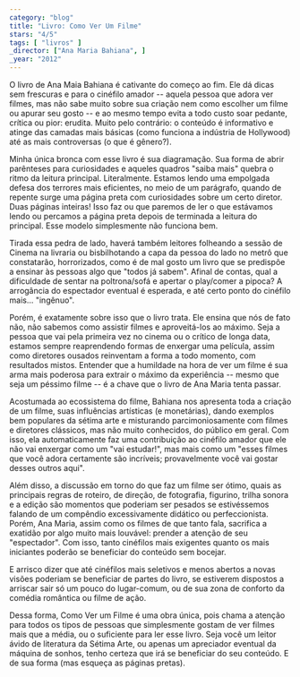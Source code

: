 ```yaml
---
category: "blog"
title: "Livro: Como Ver Um Filme"
stars: "4/5"
tags: [ "livros" ]
_director: ["Ana Maria Bahiana", ]
_year: "2012"
---
```

O livro de Ana Maia Bahiana é cativante do começo ao fim. Ele dá dicas sem frescuras e para o cinéfilo amador -- aquela pessoa que adora ver filmes, mas não sabe muito sobre sua criação nem como escolher um filme ou apurar seu gosto -- e ao mesmo tempo evita a todo custo soar pedante, crítica ou pior: erudita. Muito pelo contrário: o conteúdo é informativo e atinge das camadas mais básicas (como funciona a indústria de Hollywood) até as mais controversas (o que é gênero?).

Minha única bronca com esse livro é sua diagramação. Sua forma de abrir parênteses para curiosidades e aqueles quadros "saiba mais" quebra o ritmo da leitura principal. Literalmente. Estamos lendo uma empolgada defesa dos terrores mais eficientes, no meio de um parágrafo, quando de repente surge uma página preta com curiosidades sobre um certo diretor. Duas páginas inteiras! Isso faz ou que paremos de ler o que estávamos lendo ou percamos a página preta depois de terminada a leitura do principal. Esse modelo simplesmente não funciona bem.

Tirada essa pedra de lado, haverá também leitores folheando a sessão de Cinema na livraria ou bisbilhotando a capa da pessoa do lado no metrô que constatarão, horrorizados, como é de mal gosto um livro que se predispõe a ensinar às pessoas algo que "todos já sabem". Afinal de contas, qual a dificuldade de sentar na poltrona/sofá e apertar o play/comer a pipoca? A arrogância do espectador eventual é esperada, e até certo ponto do cinéfilo mais... "ingênuo".

Porém, é exatamente sobre isso que o livro trata. Ele ensina que nós de fato não, não sabemos como assistir filmes e aproveitá-los ao máximo. Seja a pessoa que vai pela primeira vez no cinema ou o crítico de longa data, estamos sempre reaprendendo formas de enxergar uma película, assim como diretores ousados reinventam a forma a todo momento, com resultados mistos. Entender que a humildade na hora de ver um filme é sua arma mais poderosa para extrair o máximo da experiência -- mesmo que seja um péssimo filme -- é a chave que o livro de Ana Maria tenta passar.

Acostumada ao ecossistema do filme, Bahiana nos apresenta toda a criação de um filme, suas influências artísticas (e monetárias), dando exemplos bem populares da sétima arte e misturando parcimoniosamente com filmes e diretores clássicos, mas não muito conhecidos, do público em geral. Com isso, ela automaticamente faz uma contribuição ao cinéfilo amador que ele não vai enxergar como um "vai estudar!", mas mais como um "esses filmes que você adora certamente são incríveis; provavelmente você vai gostar desses outros aqui".

Além disso, a discussão em torno do que faz um filme ser ótimo, quais as principais regras de roteiro, de direção, de fotografia, figurino, trilha sonora e a edição são momentos que poderiam ser pesados se estivéssemos falando de um compêndio excessivamente didático ou perfeccionista. Porém, Ana Maria, assim como os filmes de que tanto fala, sacrifica a exatidão por algo muito mais louvável: prender a atenção de seu "espectador". Com isso, tanto cinéfilos mais exigentes quanto os mais iniciantes poderão se beneficiar do conteúdo sem bocejar.

E arrisco dizer que até cinéfilos mais seletivos e menos abertos a novas visões poderiam se beneficiar de partes do livro, se estiverem dispostos a arriscar sair só um pouco do lugar-comum, ou de sua zona de conforto da comédia romântica ou filme de ação.

Dessa forma, Como Ver um Filme é uma obra única, pois chama a atenção para todos os tipos de pessoas que simplesmente gostam de ver filmes mais que a média, ou o suficiente para ler esse livro. Seja você um leitor ávido de literatura da Sétima Arte, ou apenas um apreciador eventual da máquina de sonhos, tenho certeza que irá se beneficiar do seu conteúdo. E de sua forma (mas esqueça as páginas pretas).
